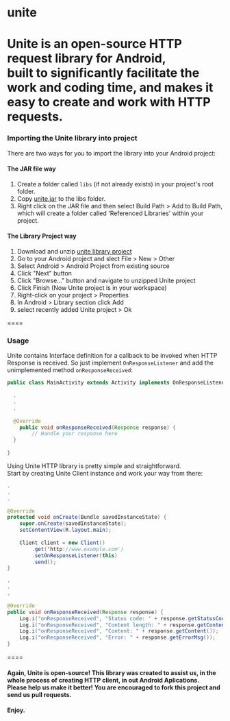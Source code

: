 unite
=====

Unite is an open-source HTTP request library for Android,<br>
built to significantly facilitate the work and coding time, and makes it easy to create and work with HTTP requests.
====

### Importing the Unite library into project

There are two ways for you to import the library into your Android project:
#### The JAR file way
1. Create a folder called ```libs``` (if not already exists) in your project's root folder.
2. Copy [unite.jar](https://github.com/drounite/unite/raw/master/bin/unite.jar) to the libs folder.
3. Right click on the JAR file and then select Build Path > Add to Build Path, which will create a folder called 'Referenced Libraries' within your project.

#### The Library Project way
1. Download and unzip [unite library project](https://github.com/drounite/unite/archive/master.zip)
2. Go to your Android project and slect File > New > Other
3. Select Android > Android Project from existing source
4. Click "Next" button
5. Click "Browse..." button and navigate to unzipped Unite project
6. Click Finish (Now Unite project is in your workspace)
7. Right-click on your project > Properties
8. In Android > Library section click Add
9. select recently added Unite project > Ok

====

### Usage

Unite contains Interface definition for a callback to be invoked when HTTP Response is received. So just implement ```OnResponseListener``` and add the unimplemented method ```onResponseReceived```:
```java
public class MainActivity extends Activity implements OnResponseListener {
  
  .
  .
  .
  
  @Override
	public void onResponseReceived(Response response) {
		// Handle your response here
  }
  
}
```

Using Unite HTTP library is pretty simple and straightforward.<br>
Start by creating Unite Client instance and work your way from there:
```java
.
.
.

@Override
protected void onCreate(Bundle savedInstanceState) {
	super.onCreate(savedInstanceState);
	setContentView(R.layout.main);
	
	Client client = new Client()
		.get('http://www.example.com')
		.setOnResponseListener(this)
		.send();
}

.
.
.

@Override
public void onResponseReceived(Response response) {
	Log.i("onResponseReceived", "Status code: " + response.getStatusCode());
	Log.i("onResponseReceived", "Content length: " + response.getContentLength());
	Log.i("onResponseReceived", "Content: " + response.getContent());
	Log.i("onResponseReceived", "Error: " + response.getErrorMsg());
}
```

====

#### Again, Unite is open-source! This library was created to assist us, in the whole process of creating HTTP client, in out Android Aplications.<br>Please help us make it better! You are encouraged to fork this project and send us pull requests.
#### Enjoy.

